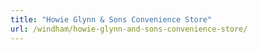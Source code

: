 ```yaml
---
title: "Howie Glynn & Sons Convenience Store"
url: /windham/howie-glynn-and-sons-convenience-store/
---
```


